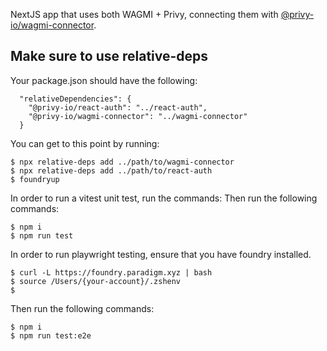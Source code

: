 NextJS app that uses both WAGMI + Privy, connecting them with [@privy-io/wagmi-connector](https://www.npmjs.com/package/@privy-io/wagmi-connector/v/0.0.1-beta.7?activeTab=readme).

## Make sure to use relative-deps

Your package.json should have the following:
```
  "relativeDependencies": {
    "@privy-io/react-auth": "../react-auth",
    "@privy-io/wagmi-connector": "../wagmi-connector"
  }
```

You can get to this point by running:
```
$ npx relative-deps add ../path/to/wagmi-connector
$ npx relative-deps add ../path/to/react-auth
$ foundryup
```

In order to run a vitest unit test, run the commands:
Then run the following commands:
```
$ npm i
$ npm run test
```

In order to run playwright testing, ensure that you have foundry installed.
```
$ curl -L https://foundry.paradigm.xyz | bash
$ source /Users/{your-account}/.zshenv
$ 
```

Then run the following commands:
```
$ npm i
$ npm run test:e2e
```
